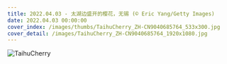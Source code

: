 ```yaml
---
title: 2022.04.03 - 太湖边盛开的樱花，无锡 (© Eric Yang/Getty Images)
date: 2022.04.03 00:00:00
cover_index: /images/thumbs/TaihuCherry_ZH-CN9040685764_533x300.jpg
cover_detail: /images/TaihuCherry_ZH-CN9040685764_1920x1080.jpg
---
```


![TaihuCherry](/images/TaihuCherry_ZH-CN9040685764_1920x1080.jpg)
